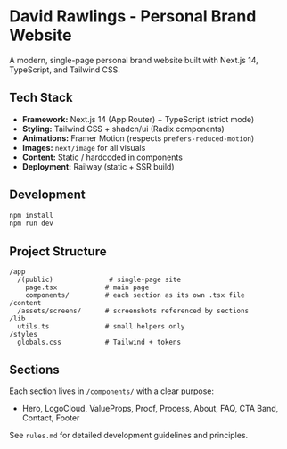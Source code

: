 # David Rawlings - Personal Brand Website

A modern, single-page personal brand website built with Next.js 14, TypeScript, and Tailwind CSS.

## Tech Stack

- **Framework:** Next.js 14 (App Router) + TypeScript (strict mode)
- **Styling:** Tailwind CSS + shadcn/ui (Radix components)
- **Animations:** Framer Motion (respects `prefers-reduced-motion`)
- **Images:** `next/image` for all visuals
- **Content:** Static / hardcoded in components
- **Deployment:** Railway (static + SSR build)

## Development

```bash
npm install
npm run dev
```

## Project Structure

```
/app
  /(public)              # single-page site
    page.tsx            # main page
    components/         # each section as its own .tsx file
/content
  /assets/screens/      # screenshots referenced by sections
/lib
  utils.ts              # small helpers only
/styles
  globals.css           # Tailwind + tokens
```

## Sections

Each section lives in `/components/` with a clear purpose:
- Hero, LogoCloud, ValueProps, Proof, Process, About, FAQ, CTA Band, Contact, Footer

See `rules.md` for detailed development guidelines and principles.